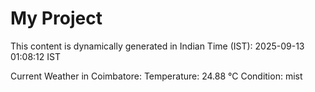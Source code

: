 # My Project

This content is dynamically generated in Indian Time (IST): 2025-09-13 01:08:12 IST


Current Weather in Coimbatore:
Temperature: 24.88 °C
Condition: mist
